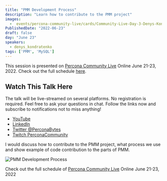 ```yaml
---
title: "PMM Development Process"
description: "Learn how to contribute to the PMM project"
images:
  -  events/percona-community-live/cards/Community-Live-Day-3-Denys-Kondratenko.jpg
PublishedDate: "2022-06-23"
draft: false
day: "June 23"
speakers:
  - denys_kondratenko
tags: ['PMM', 'MySQL']
---
```



This session is presented on [Percona Community Live](/events/percona-community-live-2022/) Online June 21-23, 2022. Check out the full schedule [here](/events/percona-community-live-2022/).

## Watch This Talk Here

The talk will be live-streamed on several platforms. No registration is required. Feel free to ask your questions in chat. Follow the links now and subscribe to notifications not to miss anything!

* [YouTube](https://www.youtube.com/watch?v=RXexzG_L47A)
* [LinkedIn](https://www.linkedin.com/video/event/urn:li:ugcPost:6940255935252631552/)
* [Twitter @PerconaBytes](https://twitter.com/PerconaBytes)
* [Twitch PerconaCommunity](https://www.twitch.tv/perconacommunity)

I would discuss how to contribute to the PMM project, what process we use and show example of code contribution to the parts of PMM.

![PMM Development Process](events/percona-community-live/cards/Community-Live-Day-3-Denys-Kondratenko.jpg)

Check out the full schedule of [Percona Community Live](/events/percona-community-live-2022/) Online June 21-23, 2022